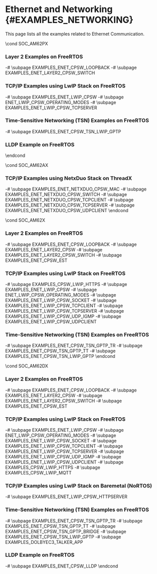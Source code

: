 #  Ethernet and Networking {#EXAMPLES_NETWORKING}

This page lists all the examples related to Ethernet Communication.

\cond SOC_AM62PX
### Layer 2 Examples on FreeRTOS
-# \subpage EXAMPLES_ENET_CPSW_LOOPBACK
-# \subpage EXAMPLES_ENET_LAYER2_CPSW_SWITCH
### TCP/IP Examples using LwIP Stack on FreeRTOS
-# \subpage EXAMPLES_ENET_LWIP_CPSW
-# \subpage ENET_LWIP_CPSW_OPERATING_MODES
-# \subpage EXAMPLES_ENET_LWIP_CPSW_TCPSERVER
### Time-Sensitive Networking (TSN) Examples on FreeRTOS
-# \subpage EXAMPLES_ENET_CPSW_TSN_LWIP_GPTP
### LLDP Example on FreeRTOS
\endcond

\cond SOC_AM62AX
### TCP/IP Examples using NetxDuo Stack on ThreadX
-# \subpage EXAMPLES_ENET_NETXDUO_CPSW_MAC
-# \subpage EXAMPLES_ENET_NETXDUO_CPSW_SWITCH
-# \subpage EXAMPLES_ENET_NETXDUO_CPSW_TCPCLIENT
-# \subpage EXAMPLES_ENET_NETXDUO_CPSW_TCPSERVER
-# \subpage EXAMPLES_ENET_NETXDUO_CPSW_UDPCLIENT
\endcond

\cond SOC_AM62X
### Layer 2 Examples on FreeRTOS
-# \subpage EXAMPLES_ENET_CPSW_LOOPBACK
-# \subpage EXAMPLES_ENET_LAYER2_CPSW
-# \subpage EXAMPLES_ENET_LAYER2_CPSW_SWITCH
-# \subpage EXAMPLES_ENET_CPSW_EST
### TCP/IP Examples using LwIP Stack on FreeRTOS
-# \subpage EXAMPLES_CPSW_LWIP_HTTPS
-# \subpage EXAMPLES_ENET_LWIP_CPSW
-# \subpage ENET_LWIP_CPSW_OPERATING_MODES
-# \subpage EXAMPLES_ENET_LWIP_CPSW_SOCKET
-# \subpage EXAMPLES_ENET_LWIP_CPSW_TCPCLIENT
-# \subpage EXAMPLES_ENET_LWIP_CPSW_TCPSERVER
-# \subpage EXAMPLES_ENET_LWIP_CPSW_UDP_IGMP
-# \subpage EXAMPLES_ENET_LWIP_CPSW_UDPCLIENT
### Time-Sensitive Networking (TSN) Examples on FreeRTOS
-# \subpage EXAMPLES_ENET_CPSW_TSN_GPTP_TR
-# \subpage EXAMPLES_ENET_CPSW_TSN_GPTP_TT
-# \subpage EXAMPLES_ENET_CPSW_TSN_LWIP_GPTP
\endcond


\cond SOC_AM62DX
### Layer 2 Examples on FreeRTOS
-# \subpage EXAMPLES_ENET_CPSW_LOOPBACK
-# \subpage EXAMPLES_ENET_LAYER2_CPSW
-# \subpage EXAMPLES_ENET_LAYER2_CPSW_SWITCH
-# \subpage EXAMPLES_ENET_CPSW_EST
### TCP/IP Examples using LwIP Stack on FreeRTOS
-# \subpage EXAMPLES_ENET_LWIP_CPSW
-# \subpage ENET_LWIP_CPSW_OPERATING_MODES
-# \subpage EXAMPLES_ENET_LWIP_CPSW_SOCKET
-# \subpage EXAMPLES_ENET_LWIP_CPSW_TCPCLIENT
-# \subpage EXAMPLES_ENET_LWIP_CPSW_TCPSERVER
-# \subpage EXAMPLES_ENET_LWIP_CPSW_UDP_IGMP
-# \subpage EXAMPLES_ENET_LWIP_CPSW_UDPCLIENT
-# \subpage EXAMPLES_CPSW_LWIP_HTTPS
-# \subpage EXAMPLES_CPSW_LWIP_MQTT
### TCP/IP Examples using LwIP Stack on Baremetal (NoRTOS)
-# \subpage EXAMPLES_ENET_LWIP_CPSW_HTTPSERVER
### Time-Sensitive Networking (TSN) Examples on FreeRTOS
-# \subpage EXAMPLES_ENET_CPSW_TSN_GPTP_TR
-# \subpage EXAMPLES_ENET_CPSW_TSN_GPTP_TT
-# \subpage EXAMPLES_ENET_CPSW_TSN_GPTP_BRIDGE
-# \subpage EXAMPLES_ENET_CPSW_TSN_LWIP_GPTP
-# \subpage EXAMPLES_DOLBYEC3_TALKER_APP
### LLDP Example on FreeRTOS
-# \subpage EXAMPLES_ENET_CPSW_LLDP
\endcond